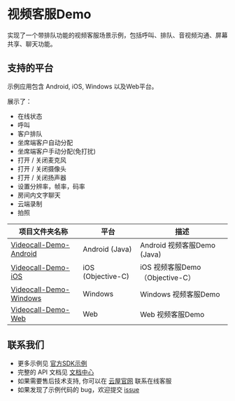 # 视频客服Demo
实现了一个带排队功能的视频客服场景示例，包括呼叫、排队、音视频沟通、屏幕共享、聊天功能。

## 支持的平台
示例应用包含 Android, iOS, Windows 以及Web平台。

展示了：
- 在线状态
- 呼叫
- 客户排队
- 坐席端客户自动分配
- 坐席端客户手动分配(免打扰)
- 打开 / 关闭麦克风
- 打开 / 关闭摄像头
- 打开 / 关闭扬声器
- 设置分辨率，帧率，码率
- 房间内文字聊天
- 云端录制
- 拍照

项目文件夹名称|平台|描述
---|---|---
[Videocall-Demo-Android](./Android)|Android (Java)|Android 视频客服Demo (Java)
[Videocall-Demo-iOS](./iOS)|iOS (Objective-C)|iOS 视频客服Demo （Objective-C）
[Videocall-Demo-Windows](./Windows)|Windows|Windows 视频客服Demo
[Videocall-Demo-Web](./Web)|Web|Web 视频客服Demo

## 联系我们
- 更多示例见 [官方SDK示例](https://github.com/cloudroomSDK)
- 完整的 API 文档见 [文档中心](https://sdk.cloudroom.com/sdk-5.html)
- 如果需要售后技术支持, 你可以在 [云屋官网](https://sdk.cloudroom.com) 联系在线客服
- 如果发现了示例代码的 bug，欢迎提交 [issue](https://github.com/cloudroomSDK/Meeting-Demo/issues)
